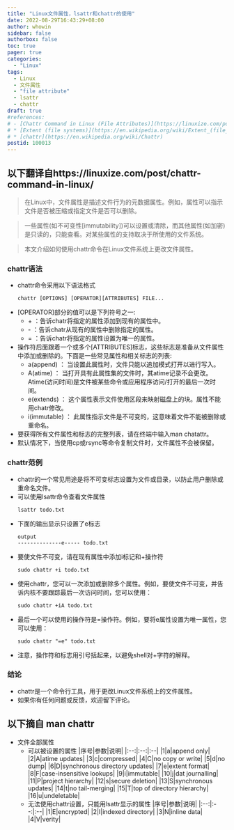 ```yaml
---
title: "Linux文件属性，lsattr和chattr的使用"
date: 2022-08-29T16:43:29+08:00
author: whowin
sidebar: false
authorbox: false
toc: true
pager: true
categories:
  - "Linux"
tags:
  - Linux
  - 文件属性
  - "file attribute"
  - lsattr
  - chattr
draft: true
#references: 
# - [Chattr Command in Linux (File Attributes)](https://linuxize.com/post/chattr-command-in-linux/)
# * [Extent (file systems)](https://en.wikipedia.org/wiki/Extent_(file_systems))
# * [chattr](https://en.wikipedia.org/wiki/Chattr)
postid: 100013
---
```



## 以下翻译自https://linuxize.com/post/chattr-command-in-linux/

> 在Linux中，文件属性是描述文件行为的元数据属性。例如，属性可以指示文件是否被压缩或指定文件是否可以删除。

> 一些属性(如不可变性[immutability])可以设置或清除，而其他属性(如加密)是只读的，只能查看。对某些属性的支持取决于所使用的文件系统。

> 本文介绍如何使用chattr命令在Linux文件系统上更改文件属性。

### chattr语法
* chattr命令采用以下语法格式
    ```
    chattr [OPTIONS] [OPERATOR][ATTRIBUTES] FILE...
    ```
* [OPERATOR]部分的值可以是下列符号之一:
    - \+ ：告诉chatr将指定的属性添加到现有的属性中。
    - \- ：告诉chatr从现有的属性中删除指定的属性。
    - \= ：告诉chatr将指定的属性设置为唯一的属性。
* 操作符后面跟着一个或多个[ATTRIBUTES]标志，这些标志是准备从文件属性中添加或删除的。下面是一些常见属性和相关标志的列表:
    - a(append) ： 当设置此属性时，文件只能以追加模式打开以进行写入。
    - A(atime) ： 当打开具有此属性集的文件时，其atime记录不会更改。Atime(访问时间)是文件被某些命令或应用程序访问/打开的最后一次时间。
    - e(extends) ： 这个属性表示文件使用区段来映射磁盘上的块。属性不能用chatr修改。
    - i(immutable) ： 此属性指示文件是不可变的，这意味着文件不能被删除或重命名。
* 要获得所有文件属性和标志的完整列表，请在终端中输入man chatattr。
* 默认情况下，当使用cp或rsync等命令复制文件时，文件属性不会被保留。

### chattr范例
* chattr的一个常见用途是将不可变标志设置为文件或目录，以防止用户删除或重命名文件。
* 可以使用lsattr命令查看文件属性
    ```
    lsattr todo.txt
    ```
* 下面的输出显示只设置了e标志
    ```
    output
    --------------e----- todo.txt
    ```
* 要使文件不可变，请在现有属性中添加i标记和+操作符
    ```
    sudo chattr +i todo.txt
    ```
* 使用chattr，您可以一次添加或删除多个属性。例如，要使文件不可变，并告诉内核不要跟踪最后一次访问时间，您可以使用：
    ```
    sudo chattr +iA todo.txt
    ```
* 最后一个可以使用的操作符是=操作符。例如，要将e属性设置为唯一属性，您可以使用：
    ```
    sudo chattr "=e" todo.txt
    ```
* 注意，操作符和标志用引号括起来，以避免shell对+字符的解释。

### 结论
* chattr是一个命令行工具，用于更改Linux文件系统上的文件属性。
* 如果你有任何问题或反馈，欢迎留下评论。


## 以下摘自 man chattr
* 文件全部属性
  - 可以被设置的属性
    |序号|参数|说明|
    |:--:|:--:|:--|
    |1|a|append only|
    |2|A|atime updates|
    |3|c|compressed|
    |4|C|no copy or write|
    |5|d|no dump|
    |6|D|synchronous directory updates|
    |7|e|extent format|
    |8|F|case-insensitive lookups|
    |9|i|immutable|
    |10|j|dat journalling|
    |11|P|project hierarchy|
    |12|s|secure deletion|
    |13|S|synchronous updates|
    |14|t|no tail-merging|
    |15|T|top of directory hierarchy|
    |16|u|undeletable|
  - 无法使用chattr设置，只能用lsattr显示的属性
    |序号|参数|说明|
    |:--:|:--:|:--|
    |1|E|encrypted|
    |2|I|indexed directory|
    |3|N|inline data|
    |4|V|verity|

